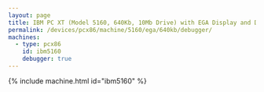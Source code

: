 ```yaml
---
layout: page
title: IBM PC XT (Model 5160, 640Kb, 10Mb Drive) with EGA Display and Debugger
permalink: /devices/pcx86/machine/5160/ega/640kb/debugger/
machines:
  - type: pcx86
    id: ibm5160
    debugger: true
---
```


{% include machine.html id="ibm5160" %}
